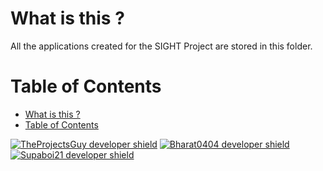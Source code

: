 # What is this ?
All the applications created for the SIGHT Project are stored in this folder.

# Table of Contents
- [What is this ?](#what-is-this)
- [Table of Contents](#table-of-contents)

[![TheProjectsGuy developer shield](https://img.shields.io/badge/Dev-TheProjectsGuy-0061ff.svg)](https://github.com/TheProjectsGuy)
[![Bharat0404 developer shield](https://img.shields.io/badge/Dev-Bharath0404-0061ff.svg)](https://github.com/bharath0404)
[![Supaboi21 developer shield](https://img.shields.io/badge/Dev-Supaboi21-0061ff.svg)](https://github.com/supaboi21)
